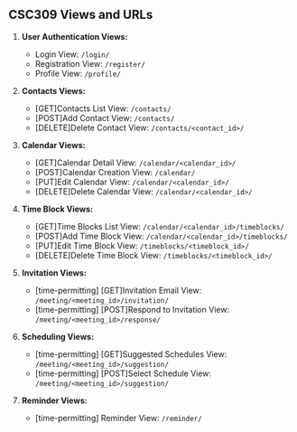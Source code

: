## CSC309 Views and URLs

1. **User Authentication Views:**
   - Login View: `/login/`
   - Registration View: `/register/`
   - Profile View: `/profile/`

2. **Contacts Views:**
   - [GET]Contacts List View: `/contacts/`
   - [POST]Add Contact View: `/contacts/`
   - [DELETE]Delete Contact View: `/contacts/<contact_id>/`

3. **Calendar Views:**
   - [GET]Calendar Detail View: `/calendar/<calendar_id>/`
   - [POST]Calendar Creation View: `/calendar/`
   - [PUT]Edit Calendar View: `/calendar/<calendar_id>/`
   - [DELETE]Delete Calendar View: `/calendar/<calendar_id>/`

5. **Time Block Views:**
   - [GET]Time Blocks List View: `/calendar/<calendar_id>/timeblocks/`
   - [POST]Add Time Block View: `/calendar/<calendar_id>/timeblocks/`
   - [PUT]Edit Time Block View: `/timeblocks/<timeblock_id>/`
   - [DELETE]Delete Time Block View: `/timeblocks/<timeblock_id>/`

6. **Invitation Views:**
   - [time-permitting] [GET]Invitation Email View: `/meeting/<meeting_id>/invitation/`
   - [time-permitting] [POST]Respond to Invitation View: `/meeting/<meeting_id>/response/`

7. **Scheduling Views:**
   - [time-permitting] [GET]Suggested Schedules View: `/meeting/<meeting_id>/suggestion/`
   - [time-permitting] [POST]Select Schedule View: `/meeting/<meeting_id>/suggestion/`

8. **Reminder Views:**
   - [time-permitting] Reminder View: `/reminder/` 

